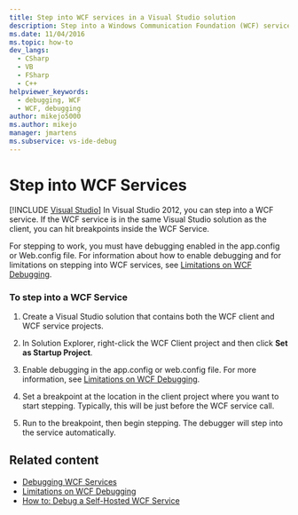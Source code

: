 ```yaml
---
title: Step into WCF services in a Visual Studio solution
description: Step into a Windows Communication Foundation (WCF) service. If it's in the same Visual Studio solution as the client, hit breakpoints inside the WCF service.
ms.date: 11/04/2016
ms.topic: how-to
dev_langs: 
  - CSharp
  - VB
  - FSharp
  - C++
helpviewer_keywords: 
  - debugging, WCF
  - WCF, debugging
author: mikejo5000
ms.author: mikejo
manager: jmartens
ms.subservice: vs-ide-debug
---
```

# Step into WCF Services

 [!INCLUDE [Visual Studio](~/includes/applies-to-version/vs-windows-only.md)]
In Visual Studio 2012, you can step into a WCF service. If the WCF service is in the same Visual Studio solution as the client, you can hit breakpoints inside the WCF Service.

 For stepping to work, you must have debugging enabled in the app.config or Web.config file. For information about how to enable debugging and for limitations on stepping into WCF services, see [Limitations on WCF Debugging](../debugger/limitations-on-wcf-debugging.md).

### To step into a WCF Service

1. Create a Visual Studio solution that contains both the WCF client and WCF service projects.

2. In Solution Explorer, right-click the WCF Client project and then click **Set as Startup Project**.

3. Enable debugging in the app.config or web.config file. For more information, see [Limitations on WCF Debugging](../debugger/limitations-on-wcf-debugging.md).

4. Set a breakpoint at the location in the client project where you want to start stepping. Typically, this will be just before the WCF service call.

5. Run to the breakpoint, then begin stepping. The debugger will step into the service automatically.

## Related content
- [Debugging WCF Services](../debugger/debugging-wcf-services.md)
- [Limitations on WCF Debugging](../debugger/limitations-on-wcf-debugging.md)
- [How to: Debug a Self-Hosted WCF Service](../debugger/how-to-debug-a-self-hosted-wcf-service.md)